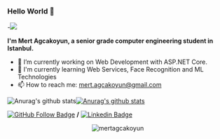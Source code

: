 ### Hello World 👋
-![](https://media2.giphy.com/media/dxn6fRlTIShoeBr69N/giphy.gif?cid=ecf05e477pz6kfv9oht3660emzs3nfv2cu44xvamhqdh4yy8&rid=giphy.gif)

 **I'm Mert Agcakoyun, a senior grade computer engineering student in Istanbul.**
- 🔭 I’m currently working on Web Development with ASP.NET Core. 
- 🌱 I'm currently learning Web Services, Face Recognition and ML Technologies
- 📫 How to reach me: mert.agcakoyun@gmail.com 


![Anurag's github stats](https://github-readme-stats.vercel.app/api?username=mertagcakoyun&show_icons=true&theme=dark)[![Anurag's github stats](https://github-readme-stats.vercel.app/api/top-langs/?username=mertagcakoyun&show_icons=true&theme=dark&layout=compact)](https://github.com/mertagcakoyun) 

[![GitHub Follow Badge](https://img.shields.io/github/followers/mertagcakoyun?label=follow&style=social)](https://github.com/mertagcakoyun)  **/**  [![Linkedin Badge](https://img.shields.io/badge/-Linkedin-blue?style=flat&logo=Linkedin&logoColor=white&link=https://www.linkedin.com/in/mertagcakoyun/?locale=en_US)](https://www.linkedin.com/in/mertagcakoyun/?locale=en_US)
  <p align="center"> <img src="https://komarev.com/ghpvc/?username=mertagcakoyun&color=brightgreen" alt="mertagcakoyun" /> </p>
 

 
<!--
**mertagcakoyun/mertagcakoyun** is a ✨ _special_ ✨ repository because its `README.md` (this file) appears on your GitHub profile.

Here are some ideas to get you started:

- 🔭 I’m currently working on ...
- 🌱 I’m currently learning ...
- 👯 I’m looking to collaborate on ...
- 🤔 I’m looking for help with ...
- 💬 Ask me about ...
- 📫 How to reach me: ...
- 😄 Pronouns: ...
- ⚡ Fun fact: ...
-->

